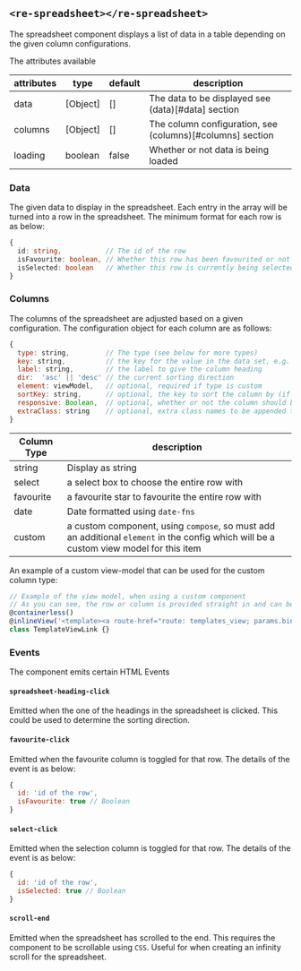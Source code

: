 ## `<re-spreadsheet></re-spreadsheet>`

The spreadsheet component displays a list of data in a table depending on the given column configurations.


The attributes available

| attributes | type     | default | description                                               |
|------------|----------|---------|-----------------------------------------------------------|
| data       | [Object] | []      | The data to be displayed see (data)[#data] section        |
| columns    | [Object] | []      | The column configuration, see (columns)[#columns] section |
| loading    | boolean  | false   | Whether or not data is being loaded                       |

### Data

The given data to display in the spreadsheet. Each entry in the array will be turned into a row in the spreadsheet. The minimum format for each row is as below:

```ts
{
  id: string,           // The id of the row
  isFavourite: boolean, // Whether this row has been favourited or not
  isSelected: boolean   // Whether this row is currently being selected
}
```

### Columns

The columns of the spreadsheet are adjusted based on a given configuration. The configuration object for each column are as follows:

```js
{
  type: string,         // The type (see below for more types)
  key: string,          // the key for the value in the data set, e.g. name or address.suburb
  label: string,        // the label to give the column heading
  dir:  'asc' || 'desc' // the current sorting direction
  element: viewModel,   // optional, required if type is custom
  sortKey: string,      // optional, the key to sort the column by (if not given, will use the key)
  responsive: Boolean,  // optional, whether or not the column should be responsive in length
  extraClass: string    // optional, extra class names to be appended to the class of the column, applied to the td element
}
```

| Column Type | description                                       |
|-------------|---------------------------------------------------|
| string      | Display as string                                 |
| select      | a select box to choose the entire row with        |
| favourite   | a favourite star to favourite the entire row with |
| date        | Date formatted using `date-fns`                   |
| custom      | a custom component, using `compose`, so must add an additional `element` in the config which will be a custom view model for this item |

An example of a custom view-model that can be used for the custom column type:

```js
// Example of the view model, when using a custom component
// As you can see, the row or column is provided straight in and can be used
@containerless()
@inlineView('<template><a route-href="route: templates_view; params.bind: { id: row.id }">${column.value}</a></template>')
class TemplateViewLink {}
```

### Events

The component emits certain HTML Events

#### `spreadsheet-heading-click`

Emitted when the one of the headings in the spreadsheet is clicked. This could be used to determine the sorting direction.

#### `favourite-click`

Emitted when the favourite column is toggled for that row. The details of the event is as below:

```js
{
  id: 'id of the row',
  isFavourite: true // Boolean
}
```

#### `select-click`

Emitted when the selection column is toggled for that row. The details of the event is as below:

```js
{
  id: 'id of the row',
  isSelected: true // Boolean
}
```

#### `scroll-end`

Emitted when the spreadsheet has scrolled to the end. This requires the component to be scrollable using `CSS`. Useful for when creating an infinity scroll for the spreadsheet.